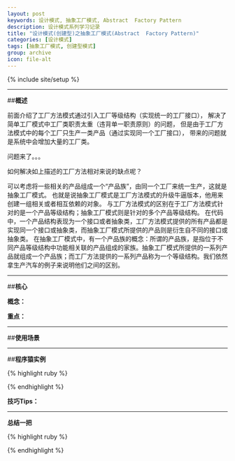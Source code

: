 ```yaml
---
layout: post
keywords: 设计模式, 抽象工厂模式, Abstract  Factory Pattern
description: 设计模式系列学习记录
title: "设计模式(创建型)之抽象工厂模式(Abstract  Factory Pattern)"
categories: [设计模式]
tags: [抽象工厂模式, 创建型模式]
group: archive
icon: file-alt
---
```

{% include site/setup %}

<hr>

##**概述**

前面介绍了工厂方法模式通过引入工厂等级结构（实现统一的工厂接口），
解决了简单工厂模式中工厂类职责太重（违背单一职责原则）的问题，
但是由于工厂方法模式中的每个工厂只生产一类产品（通过实现同一个工厂接口），
带来的问题就是系统中会增加大量的工厂类。

问题来了。。。

如何解决如上描述的工厂方法相对来说的缺点呢？

可以考虑将一些相关的产品组成一个“产品族”，由同一个工厂来统一生产，这就是抽象工厂模式。
也就是说抽象工厂模式是工厂方法模式的升级牛逼版本，他用来创建一组相关或者相互依赖的对象。
与工厂方法模式的区别在于工厂方法模式针对的是一个产品等级结构；抽象工厂模式则是针对的多个产品等级结构。
在代码中，一个产品结构表现为一个接口或者抽象类，工厂方法模式提供的所有产品都是实现同一个接口或抽象类，而抽象工厂模式所提供的产品则是衍生自不同的接口或抽象类。
在抽象工厂模式中，有一个产品族的概念：所谓的产品族，是指位于不同产品等级结构中功能相关联的产品组成的家族。抽象工厂模式所提供的一系列产品就组成一个产品族；而工厂方法提供的一系列产品称为一个等级结构。我们依然拿生产汽车的例子来说明他们之间的区别。

<hr>

##**核心**

**概念：** 

**重点：** 

<hr>

##**使用场景**


<hr>

##**程序猿实例**

{% highlight ruby %}

{% endhighlight %}

**技巧Tips：**

<hr>

**总结一把**


{% highlight ruby %}

{% endhighlight %}

